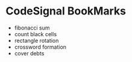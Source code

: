 # CodeSignal BookMarks

* fibonacci sum
* count black cells
* rectangle rotation
* crossword formation
* cover debts
